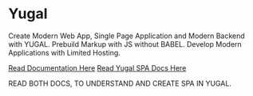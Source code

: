 # Yugal
Create Modern Web App, Single Page Application and Modern Backend with YUGAL. Prebuild Markup with JS without BABEL. Develop Modern Applications with Limited Hosting.

[Read Documentation Here](https://docs.yugal.ml)
[Read Yugal SPA Docs Here](https://spa.yugal.ml)

READ BOTH DOCS, TO UNDERSTAND AND CREATE SPA IN YUGAL.
